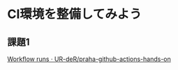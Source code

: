 # CI環境を整備してみよう

## 課題1

[Workflow runs · UR-deR/praha-github-actions-hands-on](https://github.com/UR-deR/praha-github-actions-hands-on/actions)
